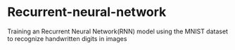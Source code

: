 # Recurrent-neural-network
Training an Recurrent Neural Network(RNN) model using the MNIST dataset to recognize handwritten digits in images
